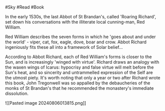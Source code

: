 #Sky #Read #Book 

In the early 1530s, the last Abbot of St Brandan's, called 'Roaring Richard', set down his conversations with the illiterate local cunning-man, Red William.

Red William describes the seven forms in which he 'goes about and under the world' - viper, cat, fox, eagle, dove, boar and crow. Abbot Richard ingeniously fits these all into a framework of Solar belief…

According to Abbot Richard, each of Red William's forms is closer to the Sun, and is increasingly 'winged with virtue'. Richard draws an analogy with the waxen wings of Icarus: hypocrisy and false virtue will melt before the Sun's heat, and so sincerity and untrammelled expression of the Self are the utmost piety. It's worth noting that only a year or two after Richard wrote this book, John Tregonwell was so appalled by the debaucheries of the monks of St Brandan's that he recommended the monastery's immediate dissolution.

![[Pasted image 20240806013815.png]]